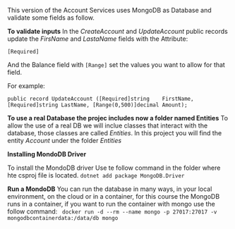 This version of the Account Services uses MongoDB as Database and validate some fields as follow.

**To validate inputs**
In the *CreateAccount* and *UpdateAccount* public records  update the *FirsName* and *LastaName* fields with the Attribute:

```[Required]```

And the Balance field with ```[Range]``` set the values you want to allow for that field.

For example:

```public record UpdateAccount ([Required]string    FirstName, [Required]string LastName, [Range(0,500)]decimal Amount);```

**To use a real Database the projec includes now a folder named Entities**
To allow the use of a real DB we will inclue classes that interact with the database, those classes are called *Entities*. In this project you will find the entity *Account* under the folder *Entities*

**Installing MondoDB Driver**

To install the MondoDB driver Use te follow command in the folder where hte csproj file is located.
``` dotnet add package MongoDB.Driver ```

**Run a MondoDB**
You can run the database in many ways, in your local environment, on the cloud or in a container, for this course the MongoDB runs in a container, if you want to run the container with mongo use the follow command:
``` docker run -d --rm --name mongo -p 27017:27017 -v mongodbcontainerdata:/data/db mongo```
